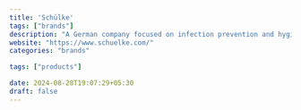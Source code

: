 ```yaml
---
title: 'Schülke'
tags: ["brands"]
description: "A German company focused on infection prevention and hygiene solutions, offering disinfectants, antiseptics, and skin care products."
website: "https://www.schuelke.com/"
categories: "brands"

tags: ["products"]

date: 2024-08-28T19:07:29+05:30
draft: false
---
```

